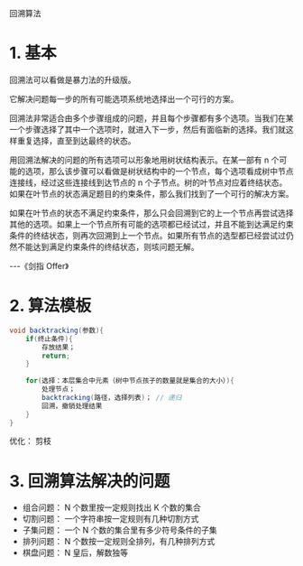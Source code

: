 回溯算法

# 1. 基本
回溯法可以看做是暴力法的升级版。

它解决问题每一步的所有可能选项系统地选择出一个可行的方案。

回溯法非常适合由多个步骤组成的问题，并且每个步骤都有多个选项。当我们在某一个步骤选择了其中一个选项时，就进入下一步，然后有面临新的选择。我们就这样重复选择，直至到达最终的状态。

用回溯法解决的问题的所有选项可以形象地用树状结构表示。在某一部有 n 个可能的选项，那么该步骤可以看做是树状结构中的一个节点，每个选项看成树中节点连接线，经过这些连接线到达节点的 n 个子节点。树的叶节点对应着终结状态。如果在叶节点的状态满足题目的约束条件，那么我们找到了一个可行的解决方案。

如果在叶节点的状态不满足约束条件，那么只会回溯到它的上一个节点再尝试选择其他的选项。如果上一个节点所有可能的选项都已经试过，并且不能到达满足约束条件的终结状态，则再次回溯到上一个节点。如果所有节点的选型都已经尝试过仍然不能达到满足约束条件的终结状态，则垓问题无解。

---《剑指 Offer》

# 2. 算法模板

```java
void backtracking(参数){
    if(终止条件){
        存放结果；
        return;
    }
    
    for(选择：本层集合中元素（树中节点孩子的数量就是集合的大小）){
        处理节点；
        backtracking(路径，选择列表)； // 递归
        回溯，撤销处理结果
    }
}
```

优化：
剪枝



# 3. 回溯算法解决的问题
- 组合问题： N 个数里按一定规则找出 K 个数的集合
- 切割问题： 一个字符串按一定规则有几种切割方式
- 子集问题： 一个 N 个数的集合里有多少符号条件的子集
- 排列问题： N 个数按一定规则全排列，有几种排列方式
- 棋盘问题： N 皇后，解数独等


